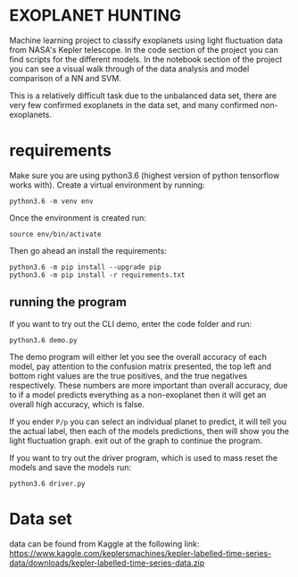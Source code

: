 # EXOPLANET HUNTING

Machine learning project to classify exoplanets using light fluctuation data from NASA's Kepler telescope. In the code section of the project you can find scripts for the different models. In the notebook section of the project you can see a visual walk through of the data analysis and model comparison of a NN and SVM.

This is a relatively difficult task due to the unbalanced data set, there are very few confirmed exoplanets in the data set, and many confirmed non-exoplanets.

# requirements

Make sure you are using python3.6 (highest version of python tensorflow works with). Create a virtual environment by running:

```
python3.6 -m venv env
```

Once the environment is created run:

```
source env/bin/activate
```

Then go ahead an install the requirements:

```
python3.6 -m pip install --upgrade pip
python3.6 -m pip install -r requirements.txt
```

## running the program

If you want to try out the CLI demo, enter the code folder and run:

```
python3.6 demo.py
```

The demo program will either let you see the overall accuracy of each model, pay attention to the confusion matrix presented, the top left and bottom right values are the true positives, and the true negatives respectively. These numbers are more important than overall accuracy, due to if a model predicts everything as a non-exoplanet then it will get an overall high accuracy, which is false. 

If you ender `P/p` you can select an individual planet to predict, it will tell you the actual label, then each of the models predictions, then will show you the light fluctuation graph. exit out of the graph to continue the program.

If you want to try out the driver program, which is used to mass reset the models and save the models run:

```
python3.6 driver.py
```

# Data set

data can be found from Kaggle at the following link: https://www.kaggle.com/keplersmachines/kepler-labelled-time-series-data/downloads/kepler-labelled-time-series-data.zip

